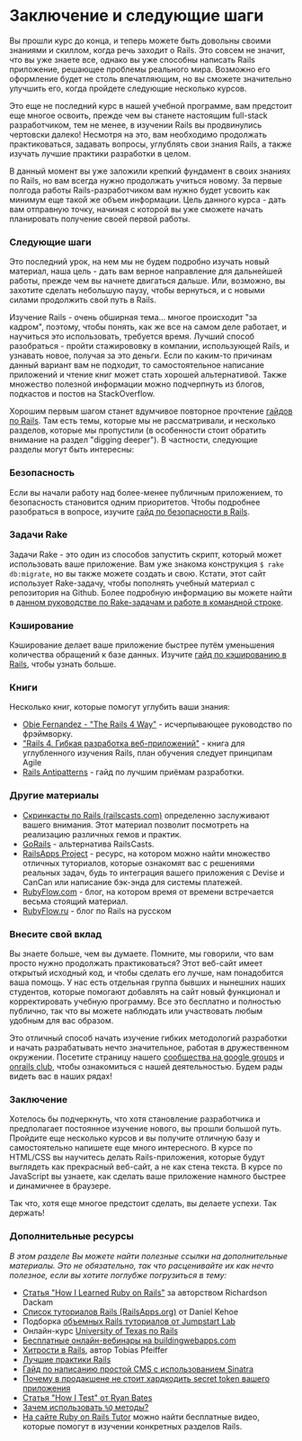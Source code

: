 # Заключение и следующие шаги

Вы прошли курс до конца, и теперь можете быть довольны своими знаниями и скиллом, когда речь заходит о Rails. Это совсем не значит, что вы уже знаете все, однако вы уже способны написать Rails приложение, решающее проблемы реального мира. Возможно его оформление будет не столь впечатляющим, но вы сможете значительно улучшить его, когда пройдете следующие несколько курсов.

Это еще не последний курс в нашей учебной программе, вам предстоит еще многое освоить, прежде чем вы станете настоящим full-stack разработчиком, тем не менее, в изучении Rails вы продвинулись чертовски далеко! Несмотря на это, вам необходимо продолжать практиковаться, задавать вопросы, углублять свои знания Rails, а также изучать лучшие практики разработки в целом.

В данный момент вы уже заложили крепкий фундамент в своих знаниях по Rails, но вам всегда нужно продолжать учиться новому. За первые полгода работы Rails-разработчиком вам нужно будет усвоить как минимум еще такой же объем информации. Цель данного курса - дать вам отправную точку, начиная с которой вы уже сможете начать планировать получение своей первой работы.

### Следующие шаги

Это последний урок, на нем мы не будем подробно изучать новый материал, наша цель - дать вам верное направление для дальнейшей работы, прежде чем вы начнете двигаться дальше. Или, возможно, вы захотите сделать небольшую паузу, чтобы  вернуться, и с новыми силами продолжить свой путь в Rails.

Изучение Rails - очень обширная тема... многое происходит "за кадром", поэтому, чтобы понять, как же все на самом деле работает, и научиться это использовать, требуется время. Лучший способ разобраться - пройти стажирововку в компании, использующей Rails, и узнавать новое, получая за это деньги. Если по каким-то причинам данный вариант вам не подходит, то самостоятельное написание приложений и чтение книг может стать хорошей альтернативой. Также множество полезной информации можно подчерпнуть из блогов, подкастов и постов на StackOverflow.

Хорошим первым шагом станет вдумчивое повторное прочтение [гайдов по Rails](http://rusrails.ru/). Там есть темы, которые мы не рассматривали, и несколько разделов, которые мы пропустили (в особенности стоит обратить внимание на раздел "digging deeper"). В частности, следующие разделы могут быть интересны:

### Безопасность

Если вы начали работу над более-менее публичным приложением, то безопасность становится одним приоритетов. Чтобы подробнее разобраться в вопросе, изучите [гайд по безопасности в Rails](http://rusrails.ru/ruby-on-rails-security-guide).

### Задачи Rake

Задачи Rake - это один из способов запустить скрипт, который может использовать ваше приложение. Вам уже знакома конструкция  `$ rake db:migrate`, но вы также можете создать и свою. Кстати, этот сайт использует Rake-задачу, чтобы пополнять учебный материал с репозитория на Github. Более подробную информацию вы можете найти в [данном руководстве по Rake-задачам и работе в командной строке](http://rusrails.ru/a-guide-to-the-rails-command-line).

### Кэширование

Кэширование делает ваше приложение быстрее путём уменьшения количества обращений к базе данных. Изучите [гайд по кэшированию в Rails](http://rusrails.ru/caching-with-rails-an-overview), чтобы узнать больше.

### Книги

Несколько книг, которые помогут углубить ваши знания:

* [Obie Fernandez - "The Rails 4 Way"](https://leanpub.com/tr4w) - исчерпывающее руководство по фрэймворку.
* ["Rails 4. Гибкая разработка веб-приложений"](http://www.ozon.ru/context/detail/id/26011201/) - книга для углубленного изучения Rails, план обучения следует принципам Agile
* [Rails Antipatterns](http://www.amazon.com/Rails-AntiPatterns-Refactoring-Addison-Wesley-Professional/dp/0321604814) - гайд по лучшим приёмам разработки.

### Другие материалы

* [Скринкасты по Rails (railscasts.com)](http://railscasts.com/) определенно заслуживают вашего внимания. Этот материал позволит посмотреть на реализацию различных гемов и практик. 
* [GoRails](https://gorails.com/) - альтернатива RailsCasts.
* [RailsApps Project](https://tutorials.railsapps.org/) - ресурс, на котором можно найти множество отличных туториалов, которые ознакомят вас с решениями реальных задач, будь то интеграция вашего приложения с Devise и CanCan или написание бэк-энда для системы платежей.
* [RubyFlow.com](http://www.rubyflow.com/) - блог, на котором время от времени встречается весьма стоящий материал.
* [RubyFlow.ru](http://www.rubyflow.ru/) - блог по Rails на русском

### Внесите свой вклад

Вы знаете больше, чем вы думаете. Помните, мы говорили, что вам просто нужно продолжать практиковаться? Этот веб-сайт имеет открытый исходный код, и чтобы сделать его лучше, нам понадобится ваша помощь. У нас есть отдельная группа бывших и нынешних наших студентов, которые помогают добавлять на сайт новый функционал и корректировать учебную программу. Все это бесплатно и полностью публично, так что вы можете наблюдать или участвовать любым удобным для вас образом.

Это отличный способ начать изучение гибких методологий разработки и начать разрабатывать нечто значительное, работая в дружественном окружении. Посетите страницу нашего [cообщества на google  groups](https://groups.google.com/forum/#!forum/ror2ru) и [onrails club](http://onrails.club/), чтобы ознакомиться с нашей деятельностью. Будем рады видеть вас в наших рядах!

### Заключение

Хотелось бы подчеркнуть, что хотя становление разработчика и предполагает постоянное изучение нового, вы прошли большой путь. Пройдите еще несколько курсов и вы получите отличную базу и самостоятельно напишете еще много интересного. В курсе по HTML/CSS вы научитесь делать Rails-приложения, которые будут выглядеть как прекрасный веб-сайт, а не как стена текста. В курсе по JavaScript вы узнаете, как сделать ваше приложение намного быстрее и динамичнее в браузере.

Так что, хотя еще многое предстоит сделать, вы делаете успехи. Так держать!

### Дополнительные ресурсы

*В этом разделе Вы можете найти полезные ссылки на дополнительные материалы. Это не обязательно, так что расценивайте их как нечто полезное, если вы хотите поглубже погрузиться в тему:*


* [Статья "How I Learned Ruby on Rails"](https://medium.com/how-i-learned-ruby-rails/e08c94e2a51e) за авторством Richardson Dackam
* [Список туториалов Rails (RailsApps.org)](https://tutorials.railsapps.org/rails-tutorial) от Daniel Kehoe 
* Подборка [объемных Rails туториалов от Jumpstart Lab](http://tutorials.jumpstartlab.com/)
* Онлайн-курс [University of Texas по Rails](http://schneems.com/ut-rails)
* [Бесплатные онлайн-вебинары на buildingwebapps.com](http://www.buildingwebapps.com/)
* [Хитрости в Rails](http://pragtob.github.io/rails-beginner-cheatsheet/index.html), автор Tobias Pfeiffer
* [Лучшие практики Rails](http://rails-bestpractices.com/)
* [Гайд по написанию простой CMS с использованием Sinatra](http://www.sitepoint.com/a-simple-content-management-system-in-sinatra/)
* [Почему в продакшене не стоит хардкодить secret token вашего приложения](http://daniel.fone.net.nz/blog/2013/05/20/a-better-way-to-manage-the-rails-secret-token/)
* [Статья "How I Test" от Ryan Bates](http://railscasts.com/episodes/275-how-i-test)
* [Зачем использовать `%Q` методы?](http://stackoverflow.com/questions/10144543/what-is-the-use-case-for-rubys-q-q-quoting-methods)
* [На сайте Ruby on Rails Tutor](http://rubyonrailstutor.github.io/) можно найти бесплатные видео, которые помогут в изучении конкретных разделов Rails.